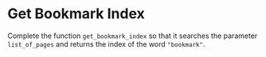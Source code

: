 # Get Bookmark Index

Complete the function `get_bookmark_index` so that it searches the parameter `list_of_pages`
and returns the index of the word `"bookmark"`.